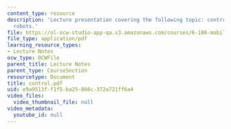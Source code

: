 ```yaml
---
content_type: resource
description: 'Lecture presentation covering the following topic: control for mobile
  robots.'
file: https://ol-ocw-studio-app-qa.s3.amazonaws.com/courses/6-186-mobile-autonomous-systems-laboratory-january-iap-2005/e9a9513ff1f5ba25866c372a721ff6a4_control.pdf
file_type: application/pdf
learning_resource_types:
- Lecture Notes
ocw_type: OCWFile
parent_title: Lecture Notes
parent_type: CourseSection
resourcetype: Document
title: control.pdf
uid: e9a9513f-f1f5-ba25-866c-372a721ff6a4
video_files:
  video_thumbnail_file: null
video_metadata:
  youtube_id: null
---
```

